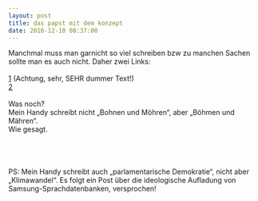 ```yaml
---
layout: post
title: das papst mit dem konzept
date: 2016-12-10 08:37:00
---
```


Manchmal muss man garnicht so viel schreiben bzw zu manchen Sachen sollte man es auch nicht. Daher zwei Links: <br><br>
[1](https://www.welt.de/politik/deutschland/article160160872/Stasi-Offiziersschueler-soll-Staatssekretaer-werden.html) (Achtung, sehr, SEHR dummer Text!)<br>
[2](https://de.wikipedia.org/wiki/Liste_ehemaliger_NSDAP-Mitglieder,_die_nach_Mai_1945_politisch_t%C3%A4tig_waren)<br><br>
Was noch? <br>Mein Handy schreibt nicht „Bohnen und Möhren“, aber „Böhmen und Mähren“.<br> Wie gesagt. <br><br><br><br><br>
PS: Mein Handy schreibt auch „parlamentarische Demokratie“, nicht aber „Klimawandel“. Es folgt ein Post über die ideologische Aufladung von Samsung-Sprachdatenbanken, versprochen!
